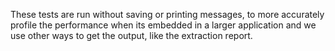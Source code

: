 These tests are run without saving or printing messages, to more accurately profile the performance when its embedded
in a larger application and we use other ways to get the output, like the extraction report.
